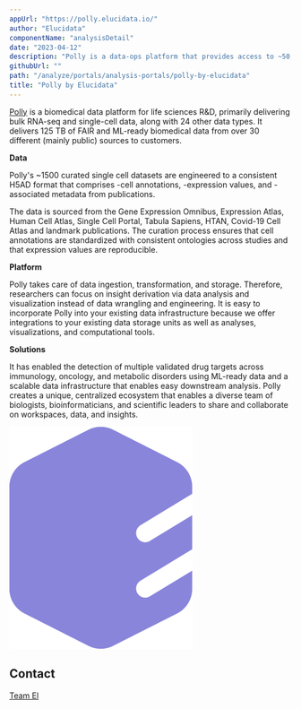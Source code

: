 ```yaml
---
appUrl: "https://polly.elucidata.io/"
author: "Elucidata"
componentName: "analysisDetail"
date: "2023-04-12"
description: "Polly is a data-ops platform that provides access to ~50,000 curated bulk and single-cell RNA-seq datasets, facilitating rapid detection of drug targets and biomarkers across diseases."
githubUrl: ""
path: "/analyze/portals/analysis-portals/polly-by-elucidata"
title: "Polly by Elucidata"
---
```


[Polly]([https://www.elucidata.io/platform/features](https://bit.ly/3WvgjqF)) is a biomedical data platform for life sciences R&D, primarily delivering bulk RNA-seq and single-cell data, along with 24 other data types. It delivers 125 TB of FAIR and ML-ready biomedical data from over 30 different (mainly public) sources to customers. 

**Data**

Polly's ~1500 curated single cell datasets are engineered to a consistent H5AD format that comprises 
-cell annotations, 
-expression values, and 
-associated metadata from publications. 

The data is sourced from the Gene Expression Omnibus, Expression Atlas, Human Cell Atlas, Single Cell Portal, Tabula Sapiens, HTAN, Covid-19 Cell Atlas and landmark publications. The curation process ensures that cell annotations are standardized with consistent ontologies across studies and that expression values are reproducible.

**Platform**

Polly takes care of data ingestion, transformation, and storage. Therefore, researchers can focus on insight derivation via data analysis and visualization instead of data wrangling and engineering. It is easy to incorporate Polly into your existing data infrastructure because we offer integrations to your existing data storage units as well as analyses, visualizations, and computational tools. 


**Solutions**

It has enabled the detection of multiple validated drug targets across immunology, oncology, and metabolic disorders using ML-ready data and a scalable data infrastructure that enables easy downstream analysis. Polly creates a unique, centralized ecosystem that enables a diverse team of biologists, bioinformaticians, and scientific leaders to share and collaborate on workspaces, data, and insights. 


<figure-styles shadowless=true>

![Polly](../../_images/portals/polly.png)

</figure-styles>

## Contact

[Team El](mailto:team-elucidata@elucidata.io)
